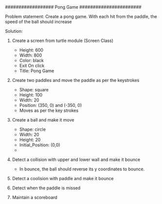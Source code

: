 ################## Pong Game #######################

Problem statement:
Create a pong game. With each hit from the paddle, the speed of the ball should increase

Solution:
1. Create a screen from turtle module (Screen Class)
    - Height: 600
    - Width: 800
    - Color: black
    - Exit On click
    - Title: Pong Game

2. Create two paddles and move the paddle as per the keystrokes
    - Shape: square
    - Height: 100
    - Width: 20
    - Position: (350, 0) and (-350, 0)
    - Moves as per the key strokes

3. Create a ball and make it move
    - Shape: circle
    - Width: 20
    - Height: 20
    - Initial_Position: (0,0)
    - 

4. Detect a collision with upper and lower wall and make it bounce
    - In bounce, the ball should reverse its y coordinates to bounce.

5. Detect a coolision with paddle and make it bounce

6. Detect when the paddle is missed

7. Maintain a scoreboard